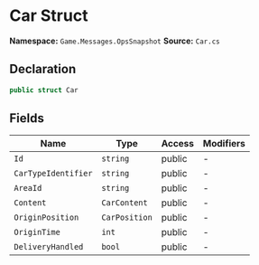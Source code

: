 # Car Struct

**Namespace:** `Game.Messages.OpsSnapshot`
**Source:** `Car.cs`

## Declaration

```csharp
public struct Car
```

## Fields

| Name | Type | Access | Modifiers |
|------|------|--------|-----------|
| `Id` | `string` | public | - |
| `CarTypeIdentifier` | `string` | public | - |
| `AreaId` | `string` | public | - |
| `Content` | `CarContent` | public | - |
| `OriginPosition` | `CarPosition` | public | - |
| `OriginTime` | `int` | public | - |
| `DeliveryHandled` | `bool` | public | - |

